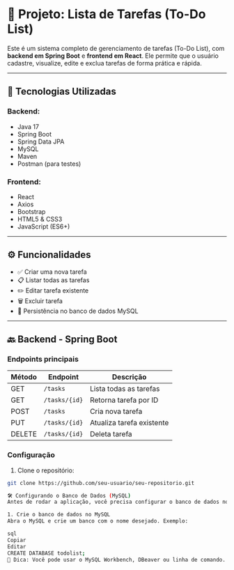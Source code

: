 # 📝 Projeto: Lista de Tarefas (To-Do List)

Este é um sistema completo de gerenciamento de tarefas (To-Do List), com **backend em Spring Boot** e **frontend em React**. Ele permite que o usuário cadastre, visualize, edite e exclua tarefas de forma prática e rápida.

---

## 🔧 Tecnologias Utilizadas

### Backend:
- Java 17  
- Spring Boot  
- Spring Data JPA  
- MySQL  
- Maven  
- Postman (para testes)

### Frontend:
- React  
- Axios  
- Bootstrap  
- HTML5 & CSS3  
- JavaScript (ES6+)

---

## ⚙️ Funcionalidades

- ✅ Criar uma nova tarefa  
- 📋 Listar todas as tarefas  
- ✏️ Editar tarefa existente  
- 🗑️ Excluir tarefa  
- 💾 Persistência no banco de dados MySQL  

---

## 🔙 Backend - Spring Boot

### Endpoints principais

| Método | Endpoint          | Descrição                     |
|--------|-------------------|-------------------------------|
| GET    | `/tasks`          | Lista todas as tarefas        |
| GET    | `/tasks/{id}`     | Retorna tarefa por ID         |
| POST   | `/tasks`          | Cria nova tarefa              |
| PUT    | `/tasks/{id}`     | Atualiza tarefa existente     |
| DELETE | `/tasks/{id}`     | Deleta tarefa                 |

### Configuração

1. Clone o repositório:
```bash
git clone https://github.com/seu-usuario/seu-repositorio.git

🛠️ Configurando o Banco de Dados (MySQL)
Antes de rodar a aplicação, você precisa configurar o banco de dados no backend. Siga os passos abaixo:

1. Crie o banco de dados no MySQL
Abra o MySQL e crie um banco com o nome desejado. Exemplo:

sql
Copiar
Editar
CREATE DATABASE todolist;
📌 Dica: Você pode usar o MySQL Workbench, DBeaver ou linha de comando.

